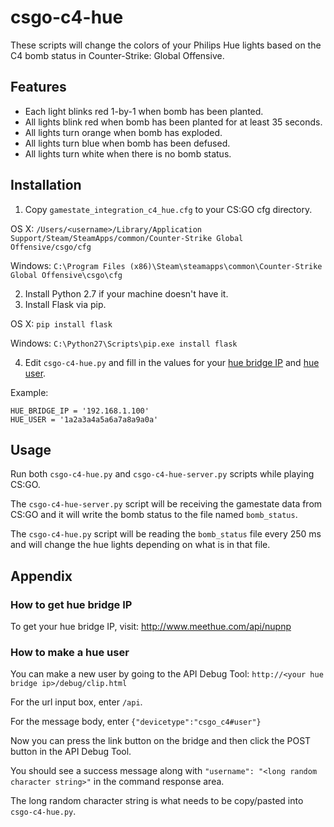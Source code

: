 # csgo-c4-hue
These scripts will change the colors of your Philips Hue lights based on the C4 bomb status in Counter-Strike: Global Offensive.

## Features

* Each light blinks red 1-by-1 when bomb has been planted.
* All lights blink red when bomb has been planted for at least 35 seconds.
* All lights turn orange when bomb has exploded.
* All lights turn blue when bomb has been defused.
* All lights turn white when there is no bomb status.

## Installation

1. Copy `gamestate_integration_c4_hue.cfg` to your CS:GO cfg directory.

  OS X: `/Users/<username>/Library/Application Support/Steam/SteamApps/common/Counter-Strike Global Offensive/csgo/cfg`

  Windows: `C:\Program Files (x86)\Steam\steamapps\common\Counter-Strike Global Offensive\csgo\cfg`

2. Install Python 2.7 if your machine doesn't have it.
3. Install Flask via pip.

  OS X: `pip install flask`

  Windows: `C:\Python27\Scripts\pip.exe install flask`

4. Edit `csgo-c4-hue.py` and fill in the values for your [hue bridge IP](#how-to-get-hue-bridge-ip) and [hue user](#how-to-make-a-hue-user).

  Example:

  ```
  HUE_BRIDGE_IP = '192.168.1.100'
  HUE_USER = '1a2a3a4a5a6a7a8a9a0a'
  ```

## Usage

Run both `csgo-c4-hue.py` and `csgo-c4-hue-server.py` scripts while playing CS:GO.

The `csgo-c4-hue-server.py` script will be receiving the gamestate data from CS:GO and it will write the bomb status to the file named `bomb_status`.

The `csgo-c4-hue.py` script will be reading the `bomb_status` file every 250 ms and will change the hue lights depending on what is in that file.

## Appendix

### How to get hue bridge IP

To get your hue bridge IP, visit: http://www.meethue.com/api/nupnp

### How to make a hue user

You can make a new user by going to the API Debug Tool: `http://<your hue bridge ip>/debug/clip.html`

For the url input box, enter `/api`.

For the message body, enter `{"devicetype":"csgo_c4#user"}`

Now you can press the link button on the bridge and then click the POST button in the API Debug Tool.

You should see a success message along with `"username": "<long random character string>"` in the command response area.

The long random character string is what needs to be copy/pasted into `csgo-c4-hue.py`.
